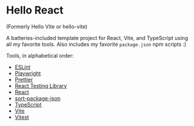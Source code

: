 # Hello React

(Formerly Hello Vite or hello-vite)

A batteries-included template project for React, Vite, and TypeScript using all my favorite tools. Also includes my favorite `package.json` npm scripts :)

Tools, in alphabetical order:

- [ESLint](https://eslint.org)
- [Playwright](https://playwright.dev)
- [Prettier](https://prettier.io)
- [React Testing Library](https://testing-library.com/docs/react-testing-library/intro)
- [React](https://react.dev)
- [sort-package-json](https://github.com/keithamus/sort-package-json)
- [TypeScript](https://typescriptlang.org)
- [Vite](https://vite.dev)
- [Vitest](https://vitest.dev)
